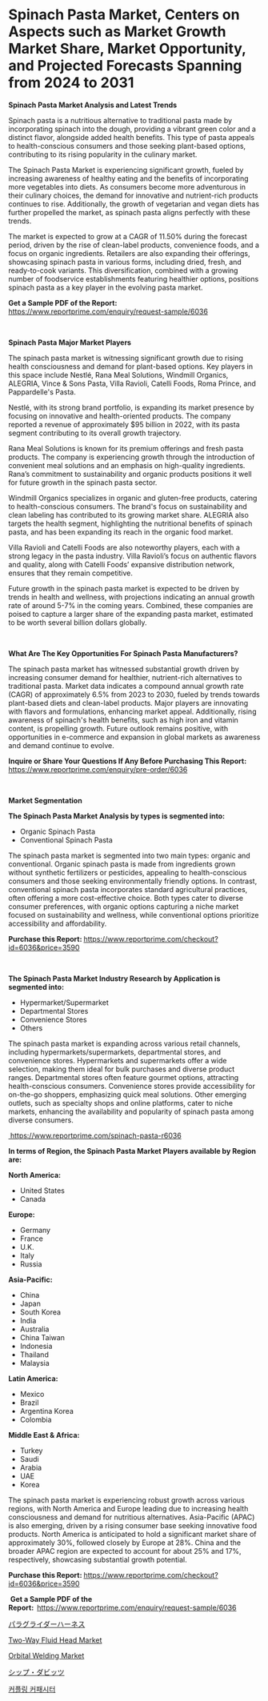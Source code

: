 <p><h1>Spinach Pasta Market, Centers on Aspects such as Market Growth Market Share, Market Opportunity, and Projected Forecasts Spanning from 2024 to 2031</h1></p><p><strong>Spinach Pasta Market Analysis and Latest Trends</strong></p>
<p><p>Spinach pasta is a nutritious alternative to traditional pasta made by incorporating spinach into the dough, providing a vibrant green color and a distinct flavor, alongside added health benefits. This type of pasta appeals to health-conscious consumers and those seeking plant-based options, contributing to its rising popularity in the culinary market.</p><p>The Spinach Pasta Market is experiencing significant growth, fueled by increasing awareness of healthy eating and the benefits of incorporating more vegetables into diets. As consumers become more adventurous in their culinary choices, the demand for innovative and nutrient-rich products continues to rise. Additionally, the growth of vegetarian and vegan diets has further propelled the market, as spinach pasta aligns perfectly with these trends.</p><p>The market is expected to grow at a CAGR of 11.50% during the forecast period, driven by the rise of clean-label products, convenience foods, and a focus on organic ingredients. Retailers are also expanding their offerings, showcasing spinach pasta in various forms, including dried, fresh, and ready-to-cook variants. This diversification, combined with a growing number of foodservice establishments featuring healthier options, positions spinach pasta as a key player in the evolving pasta market.</p></p>
<p><strong>Get a Sample PDF of the Report:&nbsp;</strong> <a href="https://www.reportprime.com/enquiry/request-sample/6036">https://www.reportprime.com/enquiry/request-sample/6036</a></p>
<p>&nbsp;</p>
<p><strong>Spinach Pasta Major Market Players</strong></p>
<p><p>The spinach pasta market is witnessing significant growth due to rising health consciousness and demand for plant-based options. Key players in this space include Nestlé, Rana Meal Solutions, Windmill Organics, ALEGRIA, Vince & Sons Pasta, Villa Ravioli, Catelli Foods, Roma Prince, and Pappardelle's Pasta.</p><p>Nestlé, with its strong brand portfolio, is expanding its market presence by focusing on innovative and health-oriented products. The company reported a revenue of approximately $95 billion in 2022, with its pasta segment contributing to its overall growth trajectory.</p><p>Rana Meal Solutions is known for its premium offerings and fresh pasta products. The company is experiencing growth through the introduction of convenient meal solutions and an emphasis on high-quality ingredients. Rana’s commitment to sustainability and organic products positions it well for future growth in the spinach pasta sector.</p><p>Windmill Organics specializes in organic and gluten-free products, catering to health-conscious consumers. The brand's focus on sustainability and clean labeling has contributed to its growing market share. ALEGRIA also targets the health segment, highlighting the nutritional benefits of spinach pasta, and has been expanding its reach in the organic food market.</p><p>Villa Ravioli and Catelli Foods are also noteworthy players, each with a strong legacy in the pasta industry. Villa Ravioli’s focus on authentic flavors and quality, along with Catelli Foods’ expansive distribution network, ensures that they remain competitive.</p><p>Future growth in the spinach pasta market is expected to be driven by trends in health and wellness, with projections indicating an annual growth rate of around 5-7% in the coming years. Combined, these companies are poised to capture a larger share of the expanding pasta market, estimated to be worth several billion dollars globally.</p></p>
<p>&nbsp;</p>
<p><strong>What Are The Key Opportunities For Spinach Pasta Manufacturers?</strong></p>
<p><p>The spinach pasta market has witnessed substantial growth driven by increasing consumer demand for healthier, nutrient-rich alternatives to traditional pasta. Market data indicates a compound annual growth rate (CAGR) of approximately 6.5% from 2023 to 2030, fueled by trends towards plant-based diets and clean-label products. Major players are innovating with flavors and formulations, enhancing market appeal. Additionally, rising awareness of spinach's health benefits, such as high iron and vitamin content, is propelling growth. Future outlook remains positive, with opportunities in e-commerce and expansion in global markets as awareness and demand continue to evolve.</p></p>
<p><strong>Inquire or Share Your Questions If Any Before Purchasing This Report:</strong> <a href="https://www.reportprime.com/enquiry/pre-order/6036">https://www.reportprime.com/enquiry/pre-order/6036</a></p>
<p>&nbsp;</p>
<p><strong>Market Segmentation</strong></p>
<p><strong>The Spinach Pasta Market Analysis by types is segmented into:</strong></p>
<p><ul><li>Organic Spinach Pasta</li><li>Conventional Spinach Pasta</li></ul></p>
<p><p>The spinach pasta market is segmented into two main types: organic and conventional. Organic spinach pasta is made from ingredients grown without synthetic fertilizers or pesticides, appealing to health-conscious consumers and those seeking environmentally friendly options. In contrast, conventional spinach pasta incorporates standard agricultural practices, often offering a more cost-effective choice. Both types cater to diverse consumer preferences, with organic options capturing a niche market focused on sustainability and wellness, while conventional options prioritize accessibility and affordability.</p></p>
<p><strong>Purchase this Report:&nbsp;</strong><a href="https://www.reportprime.com/checkout?id=6036&price=3590">https://www.reportprime.com/checkout?id=6036&price=3590</a></p>
<p>&nbsp;</p>
<p><strong>The Spinach Pasta Market Industry Research by Application is segmented into:</strong></p>
<p><ul><li>Hypermarket/Supermarket</li><li>Departmental Stores</li><li>Convenience Stores</li><li>Others</li></ul></p>
<p><p>The spinach pasta market is expanding across various retail channels, including hypermarkets/supermarkets, departmental stores, and convenience stores. Hypermarkets and supermarkets offer a wide selection, making them ideal for bulk purchases and diverse product ranges. Departmental stores often feature gourmet options, attracting health-conscious consumers. Convenience stores provide accessibility for on-the-go shoppers, emphasizing quick meal solutions. Other emerging outlets, such as specialty shops and online platforms, cater to niche markets, enhancing the availability and popularity of spinach pasta among diverse consumers.</p></p>
<p><a href="https://www.reportprime.com/spinach-pasta-r6036">&nbsp;https://www.reportprime.com/spinach-pasta-r6036</a></p>
<p><strong>In terms of Region, the Spinach Pasta Market Players available by Region are:</strong></p>
<p>
    <p> <strong> North America: </strong>
        <ul>
            <li>United States</li>
            <li>Canada</li>
        </ul>
        </p> 
    <p> <strong> Europe: </strong>
        <ul>
            <li>Germany</li>
            <li>France</li>
            <li>U.K.</li>
            <li>Italy</li>
            <li>Russia</li>
        </ul>
        </p> 
    <p> <strong> Asia-Pacific: </strong>
        <ul>
            <li>China</li>
            <li>Japan</li>
            <li>South Korea</li>
            <li>India</li>
            <li>Australia</li>
            <li>China Taiwan</li>
            <li>Indonesia</li>
            <li>Thailand</li>
            <li>Malaysia</li>
        </ul>
        </p> 
    <p> <strong> Latin America: </strong>
        <ul>
            <li>Mexico</li>
            <li>Brazil</li>
            <li>Argentina Korea</li>
            <li>Colombia</li>
        </ul>
        </p> 
    <p> <strong> Middle East & Africa: </strong>
        <ul>
            <li>Turkey</li>
            <li>Saudi</li>
            <li>Arabia</li>
            <li>UAE</li>
            <li>Korea</li>
        </ul>
    </p>
    </p>
<p><p>The spinach pasta market is experiencing robust growth across various regions, with North America and Europe leading due to increasing health consciousness and demand for nutritious alternatives. Asia-Pacific (APAC) is also emerging, driven by a rising consumer base seeking innovative food products. North America is anticipated to hold a significant market share of approximately 30%, followed closely by Europe at 28%. China and the broader APAC region are expected to account for about 25% and 17%, respectively, showcasing substantial growth potential.</p></p>
<p><strong>Purchase this Report: </strong><a href="https://www.reportprime.com/checkout?id=6036&price=3590">https://www.reportprime.com/checkout?id=6036&price=3590</a></p>
<p>&nbsp;<strong>Get a Sample PDF of the Report:&nbsp;&nbsp;</strong><a href="https://www.reportprime.com/enquiry/request-sample/6036">https://www.reportprime.com/enquiry/request-sample/6036</a></p>
<p><strong></strong></p>
<p><p><a href="https://medium.com/@oswaldheman9gu/%E3%83%91%E3%83%A9%E3%82%B0%E3%83%A9%E3%82%A4%E3%83%87%E3%82%A3%E3%83%B3%E3%82%B0%E3%83%8F%E3%83%BC%E3%83%8D%E3%82%B9%E5%B8%82%E5%A0%B4%E3%81%AE%E8%A3%BD%E5%93%81%E3%82%BF%E3%82%A4%E3%83%97-%E3%82%B7%E3%83%B3%E3%82%B0%E3%83%AB-%E3%82%BF%E3%83%B3%E3%83%87%E3%83%A0-%E3%81%8A%E3%82%88%E3%81%B3%E7%94%A8%E9%80%94-%E3%82%AA%E3%83%95%E3%83%A9%E3%82%A4%E3%83%B3%E3%81%AE%E3%82%A2%E3%82%A6%E3%83%88%E3%83%89%E3%82%A2%E7%94%A8%E5%93%81%E5%BA%97-%E3%82%AA%E3%83%B3%E3%83%A9%E3%82%A4%E3%83%B3%E3%81%AE%E3%82%A2%E3%82%A6%E3%83%88%E3%83%89%E3%82%A2%E7%94%A8%E5%93%81%E5%BA%97-%E3%81%AB%E3%81%A4%E3%81%84%E3%81%A6%E3%81%AE%E5%8C%85%E6%8B%AC%E7%9A%84%E3%81%AA%E8%AA%BF%E6%9F%BB%E3%81%A8-2024%E5%B9%B4%E3%81%8B%E3%82%892031%E5%B9%B4%E3%81%BE%E3%81%A7%E3%81%AE%E4%BA%88%E6%B8%AC-dcdd94b3b11b">パラグライダーハーネス</a></p><p><a href="https://issuu.com/reportprime-2/docs/two-way-fluid-head-market-size-2030_8eda5cc6b3a775">Two-Way Fluid Head Market</a></p><p><a href="https://www.linkedin.com/pulse/orbital-welding-market-size-growing-cagr-127-report-covers-nteyf?trackingId=s%2BhxjOV1ShqNZ6gz6MS3Lg%3D%3D">Orbital Welding Market</a></p><p><a href="https://medium.com/@oswaldheman9gu/%E8%88%B9%E7%94%A8%E3%83%80%E3%83%93%E3%83%83%E3%83%88%E5%B8%82%E5%A0%B4%E3%81%AE%E6%96%B0%E8%88%88%E5%B8%82%E5%A0%B4%E5%8B%95%E5%90%91%E3%81%AF%E4%BD%95%E3%81%A7%E3%81%99%E3%81%8B-%E8%88%B9%E7%94%A8%E3%83%80%E3%83%93%E3%83%83%E3%83%88%E5%B8%82%E5%A0%B4%E3%81%AE%E7%94%A8%E9%80%94-%E6%95%91%E5%8A%A9%E3%83%9C%E3%83%BC%E3%83%88-%E3%83%A9%E3%82%A4%E3%83%95%E3%83%A9%E3%83%95%E3%83%88-%E3%81%A8-2024%E5%B9%B4%E3%81%8B%E3%82%892031%E5%B9%B4%E3%81%BE%E3%81%A7%E3%81%AE%E4%BA%88%E6%B8%AC%E3%81%95%E3%82%8C%E3%82%8B%E3%82%BF%E3%82%A4%E3%83%97%E3%81%AE%E8%A9%B3%E7%B4%B0%E3%81%AA%E6%A6%82%E8%A6%81-26f953f8b5a3">シップ・ダビッツ</a></p><p><a href="https://medium.com/@cearrahenry142024/%EC%BB%A4%ED%94%8C%EB%A7%81-%EC%BA%90%ED%8C%A8%EC%8B%9C%ED%84%B0-%EC%8B%9C%EC%9E%A5-%EC%A0%90%EC%9C%A0%EC%9C%A8-%EA%B7%9C%EB%AA%A8-%EB%8F%99%ED%96%A5-%EC%82%B0%EC%97%85-%EB%B6%84%EC%84%9D-%EB%B3%B4%EA%B3%A0%EC%84%9C-%EC%9C%A0%ED%98%95%EB%B3%84-%EC%9A%A9%EB%8F%84%EB%B3%84-%EC%83%81%EC%97%85%EC%9A%A9-%EC%86%8C%EB%B9%84%EC%9E%90-%EC%82%B0%EC%97%85%EC%9A%A9-%EA%B8%B0%ED%83%80-%EC%A7%80%EC%97%AD%EB%B3%84-%EC%84%B8%EB%B6%84%ED%99%94-%EC%98%88%EC%B8%A1-2024-2031-2337212075cc">커플링 커패시터</a></p></p>